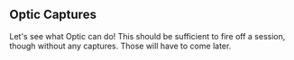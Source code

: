 ## Optic Captures

Let's see what Optic can do! This should be sufficient to fire off a session, though without any captures. Those will have to come later.